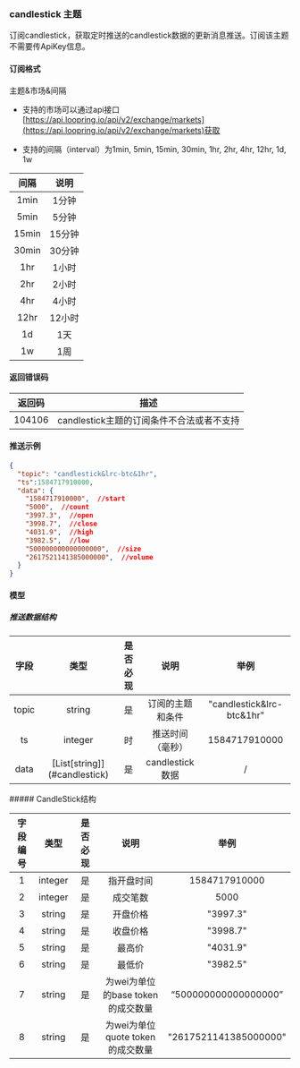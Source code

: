 ### candlestick 主题

订阅candlestick，获取定时推送的candlestick数据的更新消息推送。订阅该主题不需要传ApiKey信息。

#### 订阅格式

主题&市场&间隔

- 支持的市场可以通过api接口[https://api.loopring.io/api/v2/exchange/markets](https://api.loopring.io/api/v2/exchange/markets)获取

- 支持的间隔（interval）为1min, 5min, 15min, 30min, 1hr, 2hr, 4hr, 12hr, 1d, 1w

| 间隔  |  说明  |
| :---: | :----: |
| 1min  | 1分钟  |
| 5min  | 5分钟  |
| 15min | 15分钟 |
| 30min | 30分钟 |
|  1hr  | 1小时  |
|  2hr  | 2小时  |
|  4hr  | 4小时  |
| 12hr  | 12小时 |
|  1d   |  1天   |
|  1w   |  1周   |

#### 返回错误码

| 返回码 |                   描述                    |
| :----: | :---------------------------------------: |
| 104106 | candlestick主题的订阅条件不合法或者不支持 |

#### 推送示例

```json
{
  "topic": "candlestick&lrc-btc&1hr",
  "ts":1584717910000,
  "data": {
    "1584717910000",  //start
   	"5000",  //count
   	"3997.3",  //open
    "3998.7",  //close
   	"4031.9",  //high
   	"3982.5",  //low
    "500000000000000000",  //size
    "2617521141385000000",  //volume
  }
}
```

#### 模型

##### 推送数据结构

| 字段  |             类型              | 是否必现 |       说明       |           举例            |
| :---: | :---------------------------: | :------: | :--------------: | :-----------------------: |
| topic |            string             |    是    | 订阅的主题和条件 | "candlestick&lrc-btc&1hr" |
|  ts   |            integer            |    时    | 推送时间（毫秒） |       1584717910000       |
| data  | [List\[string]](#candlestick) |    是    | candlestick数据  |             /             |

#####<span id= "candlestick"> CandleStick结构</span>

| 字段编号 |  类型   | 是否必现 |               说明                |         举例          |
| :------: | :-----: | :------: | :-------------------------------: | :-------------------: |
|    1     | integer |    是    |            指开盘时间             |     1584717910000     |
|    2     | integer |    是    |             成交笔数              |         5000          |
|    3     | string  |    是    |             开盘价格              |       "3997.3"        |
|    4     | string  |    是    |             收盘价格              |       "3998.7"        |
|    5     | string  |    是    |              最高价               |       "4031.9"        |
|    6     | string  |    是    |              最低价               |       "3982.5"        |
|    7     | string  |    是    | 为wei为单位的base token的成交数量 | “500000000000000000”  |
|    8     | string  |    是    | 为wei为单位 quote token的成交数量 | "2617521141385000000" |

### 